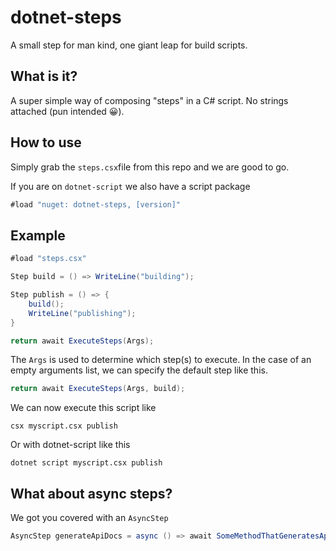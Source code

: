 # dotnet-steps

A small step for man kind, one giant leap for build scripts.

## What is it?

A super simple way of composing "steps" in a C# script. No strings attached (pun intended 😀).

## How to use

Simply grab the `steps.csx`file from this repo and we are good to go.

If you are on `dotnet-script` we also have a script package 

```c#
#load "nuget: dotnet-steps, [version]"
```



## Example

```c#
#load "steps.csx"

Step build = () => WriteLine("building");

Step publish = () => {
    build();
    WriteLine("publishing");
}

return await ExecuteSteps(Args);
```

The `Args` is used to determine which step(s) to execute. In the case of an empty arguments list, we can specify the default step like this.

```C#
return await ExecuteSteps(Args, build);
```

We can now execute this script like

```shell
csx myscript.csx publish
```

Or with dotnet-script like this

```shell
dotnet script myscript.csx publish
```



## What about async steps?

We got you covered with an `AsyncStep`

```c#
AsyncStep generateApiDocs = async () => await SomeMethodThatGeneratesApiDocs() 
```





